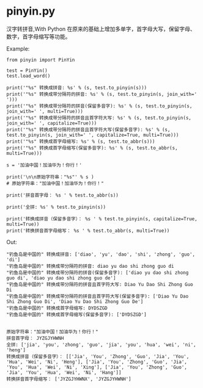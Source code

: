 pinyin.py
=========

汉字转拼音,With Python
在原来的基础上增加多单字，首字母大写，保留字母、数字，首字母缩写等功能。

Example:

    from pinyin import PinYin
    
    test = PinYin()
    test.load_word()
    
    print('"%s" 转换成拼音: %s' % (s, test.to_pinyin(s)))
    print('"%s" 转换成带分隔符的拼音: %s' % (s, test.to_pinyin(s, join_with=' ')))
    print('"%s" 转换成带分隔符的拼音(保留多音字): %s' % (s, test.to_pinyin(s, join_with=' ', multi=True)))
    print('"%s" 转换成带分隔符的拼音且首字符大写: %s' % (s, test.to_pinyin(s, join_with=' ', capitalize=True)))
    print('"%s" 转换成带分隔符的拼音且首字符大写(保留多音字): %s' % (s, test.to_pinyin(s, join_with=' ', capitalize=True, multi=True)))
    print('"%s" 转换成首字母缩写: %s' % (s, test.to_abbr(s)))
    print('"%s" 转换成首字母缩写(保留多音字): %s' % (s, test.to_abbr(s, multi=True)))

    s = '加油中国！加油华为！你行！'
    
    print('\n\n原始字符串："%s"' % s )
    # 原始字符串："加油中国！加油华为！你行！"
    
    print('拼音首字母： %s ' % test.to_abbr(s))
    
    print('全拼: %s' % test.to_pinyin(s))
    
    print('转换成拼音（保留多音字）： %s ' % test.to_pinyin(s, capitalize=True, multi=True))
    print('转换拼音首字母缩写： %s ' % test.to_abbr(s, multi=True))
    


Out:

    "钓鱼岛是中国的" 转换成拼音: ['diao', 'yu', 'dao', 'shi', 'zhong', 'guo', 'di']
    "钓鱼岛是中国的" 转换成带分隔符的拼音: diao yu dao shi zhong guo di
    "钓鱼岛是中国的" 转换成带分隔符的拼音(保留多音字): ['diao yu dao shi zhong guo di', 'diao yu dao shi zhong guo de']
    "钓鱼岛是中国的" 转换成带分隔符的拼音且首字符大写: Diao Yu Dao Shi Zhong Guo Di
    "钓鱼岛是中国的" 转换成带分隔符的拼音且首字符大写(保留多音字): ['Diao Yu Dao Shi Zhong Guo Di', 'Diao Yu Dao Shi Zhong Guo De']
    "钓鱼岛是中国的" 转换成首字母缩写: DYDSZGD
    "钓鱼岛是中国的" 转换成首字母缩写(保留多音字): ['DYDSZGD']
    
    
    原始字符串："加油中国！加油华为！你行！"
    拼音首字母： JYZGJYHWNH 
    全拼: ['jia', 'you', 'zhong', 'guo', 'jia', 'you', 'hua', 'wei', 'ni', 'heng']
    转换成拼音（保留多音字）： [['Jia', 'You', 'Zhong', 'Guo', 'Jia', 'You', 'Hua', 'Wei', 'Ni', 'Heng'], ['Jia', 'You', 'Zhong', 'Guo', 'Jia', 'You', 'Hua', 'Wei', 'Ni', 'Xing'], ['Jia', 'You', 'Zhong', 'Guo', 'Jia', 'You', 'Hua', 'Wei', 'Ni', 'Hang']] 
    转换拼音首字母缩写： ['JYZGJYHWNX', 'JYZGJYHWNH'] 
